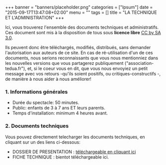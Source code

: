 +++
banner = "banners/placeholder.png"
categories = ["Ipsum"]
date = "2015-09-17T13:47:08+02:00"
menu = ""
tags = []
title = "LA TECHNIQUE ET L'ADMINISTRATION"
+++

Ici, vous trouverez l'ensemble des documents techniques et administratifs.    
Ces document sont mis à la disposition de tous sous **licence libre** [CC by SA 3.0](https://creativecommons.org/licenses/by-sa/3.0/deed.fr).    
       
Ils peuvent donc être téléchargés, modifiés, distribués, sans demander l'autorisation aux auteurs de ce site. En cas de ré-utilisation d'un de ces documents, nous serions reconnaissants que vous nous mentionniez dans les nouvelles versions que vous partagerez publiquement ("association-tedua.fr"), et, si le coeur vous en dit, que vous nous envoyiez un petit message avec vos retours -qu'ils soient positifs, ou critiques-constructifs -, de manière à nous aider à nous améliorer!


### 1. Informations générales

- Durée du spectacle: 50 minutes.    
- Public: enfants de 3 à 7 ans ET leurs parents.   
- Temps d'installation: minimum 4 heures avant.    


### 2. Documents techniques

Vous pouvez directement telecharger les documents techniques, en cliquant sur un des liens ci-dessous:     
- DOSSIER DE PRESENTATION : [téléchargeable en cliquant ici](https://cloud.cestlebouquet.fr/index.php/s/R8qFob5CcdTxbdA/download)    
- FICHE TECHNIQUE : bientot téléchargeable ici.    
